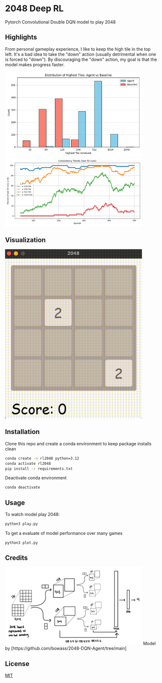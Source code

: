 # 2048 Deep RL

Pytorch Convolutional Double DQN model to play 2048

## Highlights

From personal gameplay experience, I like to keep the high tile in the top left. It's a bad idea to
take the "down" action (usually detrimental when one is forced to "down"). By discouraging the "down" action, my goal is that the model makes progress faster.

<img src="media/distribution.png" width="450" />
<img src="media/consistency.png" width="450" />

## Visualization

<img src="media/play.gif" width="450" />

## Installation
Clone this repo and create a conda environment to keep package installs clean
```bash
conda create -n rl2048 python=3.12
conda activate rl2048
pip install -r requirements.txt
```
Deactivate conda environment
```bash
conda deactivate
```

## Usage
To watch model play 2048:
```bash
python3 play.py
```

To get a evaluate of model performance over many games
```bash
python3 plot.py
```

## Credits
<img src="media/model.jpeg" width="450" />
Model by [https://github.com/bowass/2048-DQN-Agent/tree/main]

## License

[MIT](https://choosealicense.com/licenses/mit/)
